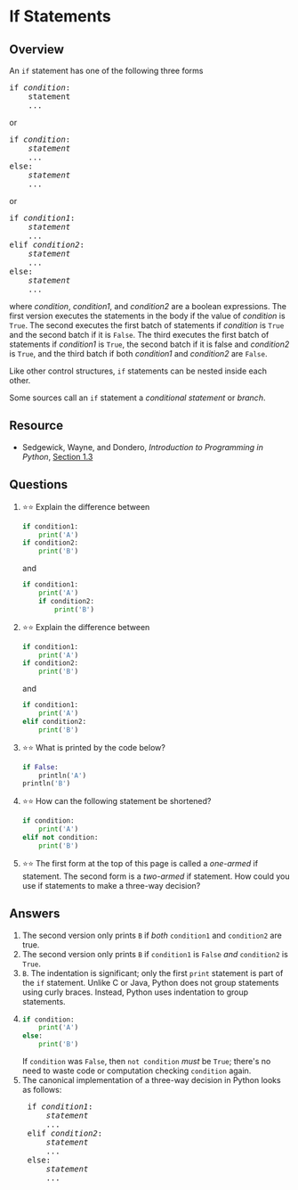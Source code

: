 # If Statements
## Overview
An `if` statement has one of the following three forms
<pre>
if <em>condition</em>:
    statement
    ...
</pre>
or
<pre>
if <em>condition</em>:
    <em>statement</em>
    ...
else:
    <em>statement</em>
    ...
</pre>
or
<pre>
if <em>condition1</em>:
    <em>statement</em>
    ...
elif <em>condition2</em>:
    <em>statement</em>
    ...
else:
    <em>statement</em>
    ...
</pre>
where *condition*, *condition1*, and *condition2* are a boolean expressions. The first version executes the statements in the body if the value of *condition* is `True`. The second executes the first batch of statements if *condition* is `True` and the second batch if it is `False`. The third executes the first batch of statements if *condition1* is `True`, the second batch if it is false and *condition2* is `True`, and the third batch if both *condition1* and *condition2* are `False`.

Like other control structures, `if` statements can be nested inside each other.

Some sources call an `if` statement a *conditional statement* or *branch*.

## Resource
- Sedgewick, Wayne, and Dondero, *Introduction to Programming in Python*, [Section 1.3](https://introcs.cs.princeton.edu/python/13flow/)

## Questions
1. :star::star: Explain the difference between
    ```python
    if condition1:
        print('A')
    if condition2:
        print('B')
    ```
    and
    ```python
    if condition1:
        print('A')
        if condition2:
            print('B')
    ```
1. :star::star: Explain the difference between
    ```python
    if condition1:
        print('A')
    if condition2:
        print('B')
    ```
    and
    ```python
    if condition1:
        print('A')
    elif condition2:
        print('B')
    ```
1. :star::star: What is printed by the code below?
    ```python
    if False:
        println('A')
    println('B')
    ```
1. :star::star: How can the following statement be shortened?
    ```python
    if condition:
        print('A')
    elif not condition:
        print('B')
    ```
1. :star::star: The first form at the top of this page is called a *one-armed* if statement. The second form is a *two-armed* if statement. How could you use if statements to make a three-way decision? 

## Answers
1. The second version only prints `B` if *both* `condition1` and `condition2` are true.
1. The second version only prints `B` if `condition1` is `False` *and* `condition2` is `True`.
1. `B`. The indentation is significant; only the first `print` statement is part of the `if` statement. Unlike C or Java, Python does not group statements using curly braces. Instead, Python uses indentation to group statements.
1.
    ```python
    if condition:
        print('A')
    else:
        print('B')
    ```
    If `condition` was `False`, then `not condition` *must* be `True`; there's no need to waste code or computation checking `condition` again.
1. The canonical implementation of a three-way decision in Python looks as follows:
    <pre>
    if <em>condition1</em>:
        <em>statement</em>
        ...
    elif <em>condition2</em>:
        <em>statement</em>
        ...
    else:
        <em>statement</em>
        ...</pre>
